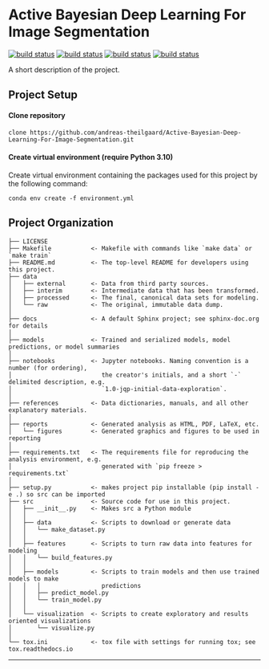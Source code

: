 Active Bayesian Deep Learning For Image Segmentation
==============================

[![build status](https://github.com/andreas-theilgaard/Active-Bayesian-Deep-Learning-For-Image-Segmentation/actions/workflows/ubuntu.yml/badge.svg)](https://github.com/andreas-theilgaard/Active-Bayesian-Deep-Learning-For-Image-Segmentation/actions/workflows/ubuntu.yml)
[![build status](https://github.com/andreas-theilgaard/Active-Bayesian-Deep-Learning-For-Image-Segmentation/actions/workflows/macos.yml/badge.svg)](https://github.com/andreas-theilgaard/Active-Bayesian-Deep-Learning-For-Image-Segmentation/actions/workflows/macos.yml)
[![build status](https://github.com/andreas-theilgaard/Active-Bayesian-Deep-Learning-For-Image-Segmentation/actions/workflows/windows.yml/badge.svg)](https://github.com/andreas-theilgaard/Active-Bayesian-Deep-Learning-For-Image-Segmentation/actions/workflows/windows.yml)
[![build status](https://github.com/andreas-theilgaard/Active-Bayesian-Deep-Learning-For-Image-Segmentation/actions/workflows/Coverage_Report.yml/badge.svg)](https://github.com/andreas-theilgaard/Active-Bayesian-Deep-Learning-For-Image-Segmentation/actions/workflows/Coverage_Report.yml)

A short description of the project.

## Project Setup
#### Clone repository
```
clone https://github.com/andreas-theilgaard/Active-Bayesian-Deep-Learning-For-Image-Segmentation.git
```

#### Create virtual environment (require Python 3.10)
Create virtual environment containing the packages used for this project by the following command:
```
conda env create -f environment.yml 
```

Project Organization
------------

    ├── LICENSE
    ├── Makefile           <- Makefile with commands like `make data` or `make train`
    ├── README.md          <- The top-level README for developers using this project.
    ├── data
    │   ├── external       <- Data from third party sources.
    │   ├── interim        <- Intermediate data that has been transformed.
    │   ├── processed      <- The final, canonical data sets for modeling.
    │   └── raw            <- The original, immutable data dump.
    │
    ├── docs               <- A default Sphinx project; see sphinx-doc.org for details
    │
    ├── models             <- Trained and serialized models, model predictions, or model summaries
    │
    ├── notebooks          <- Jupyter notebooks. Naming convention is a number (for ordering),
    │                         the creator's initials, and a short `-` delimited description, e.g.
    │                         `1.0-jqp-initial-data-exploration`.
    │
    ├── references         <- Data dictionaries, manuals, and all other explanatory materials.
    │
    ├── reports            <- Generated analysis as HTML, PDF, LaTeX, etc.
    │   └── figures        <- Generated graphics and figures to be used in reporting
    │
    ├── requirements.txt   <- The requirements file for reproducing the analysis environment, e.g.
    │                         generated with `pip freeze > requirements.txt`
    │
    ├── setup.py           <- makes project pip installable (pip install -e .) so src can be imported
    ├── src                <- Source code for use in this project.
    │   ├── __init__.py    <- Makes src a Python module
    │   │
    │   ├── data           <- Scripts to download or generate data
    │   │   └── make_dataset.py
    │   │
    │   ├── features       <- Scripts to turn raw data into features for modeling
    │   │   └── build_features.py
    │   │
    │   ├── models         <- Scripts to train models and then use trained models to make
    │   │   │                 predictions
    │   │   ├── predict_model.py
    │   │   └── train_model.py
    │   │
    │   └── visualization  <- Scripts to create exploratory and results oriented visualizations
    │       └── visualize.py
    │
    └── tox.ini            <- tox file with settings for running tox; see tox.readthedocs.io


--------
